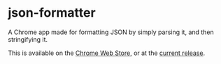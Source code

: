 # json-formatter
A Chrome app made for formatting JSON by simply parsing it, and then stringifying it.

This is available on the [Chrome Web Store](https://chrome.google.com/webstore/detail/json-formatter/jofcbndmnngbfjhflkaaaiobdjcpbpki), or at the [current release](https://github.com/jackdalton/json-formatter/releases).
